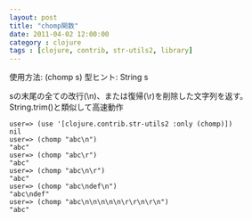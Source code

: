 ```yaml
---
layout: post
title: "chomp関数"
date: 2011-04-02 12:00:00
category : clojure
tags : [clojure, contrib, str-utils2, library]
---
```

使用方法: (chomp s)
型ヒント: String s

sの末尾の全ての改行(\n)、または復帰(\r)を削除した文字列を返す。
String.trim()と類似して高速動作

<!--more-->

	user=> (use '[clojure.contrib.str-utils2 :only (chomp)])
	nil
	user=> (chomp "abc\n")
	"abc"
	user=> (chomp "abc\r")
	"abc"
	user=> (chomp "abc\n\r")
	"abc"
	user=> (chomp "abc\ndef\n")
	"abc\ndef"
	user=> (chomp "abc\n\n\n\n\n\r\r\n\r\n")
	"abc"
